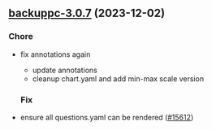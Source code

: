 

## [backuppc-3.0.7](https://github.com/truecharts/charts/compare/backuppc-3.0.6...backuppc-3.0.7) (2023-12-02)

### Chore

- fix annotations again
  - update annotations
  - cleanup chart.yaml and add min-max scale version
  
  ### Fix

- ensure all questions.yaml can be rendered ([#15612](https://github.com/truecharts/charts/issues/15612))
  
  